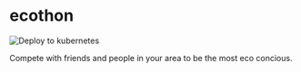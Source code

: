 # ecothon

![Deploy to kubernetes](https://github.com/JoeRourke123/ecothon/workflows/Deploy%20to%20kubernetes/badge.svg)

Compete with friends and people in your area to be the most eco concious.
